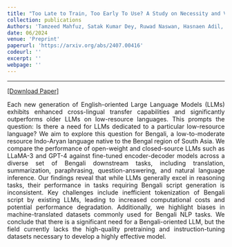 ```yaml
---
title: "Too Late to Train, Too Early To Use? A Study on Necessity and Viability of Low-Resource Bengali LLMs"
collection: publications
Authors: 'Tamzeed Mahfuz, Satak Kumar Dey, Ruwad Naswan, Hasnaen Adil, Khondker Salman Sayeed, <b>Haz Sameen Shahgir</b>.'
date: 06/2024
venue: 'Preprint'
paperurl: 'https://arxiv.org/abs/2407.00416'
codeurl: ''
excerpt: ''
webpage: ''
---
```

---
<a href='https://arxiv.org/abs/2407.00416' target="_blank">[Download Paper]</a>

<p align="justify">
Each new generation of English-oriented Large Language Models (LLMs) exhibits enhanced cross-lingual transfer capabilities and significantly outperforms older LLMs on low-resource languages. This prompts the question: Is there a need for LLMs dedicated to a particular low-resource language? We aim to explore this question for Bengali, a low-to-moderate resource Indo-Aryan language native to the Bengal region of South Asia.
We compare the performance of open-weight and closed-source LLMs such as LLaMA-3 and GPT-4 against fine-tuned encoder-decoder models across a diverse set of Bengali downstream tasks, including translation, summarization, paraphrasing, question-answering, and natural language inference. Our findings reveal that while LLMs generally excel in reasoning tasks, their performance in tasks requiring Bengali script generation is inconsistent. Key challenges include inefficient tokenization of Bengali script by existing LLMs, leading to increased computational costs and potential performance degradation. Additionally, we highlight biases in machine-translated datasets commonly used for Bengali NLP tasks. We conclude that there is a significant need for a Bengali-oriented LLM, but the field currently lacks the high-quality pretraining and instruction-tuning datasets necessary to develop a highly effective model.
</p>

